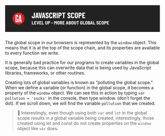 # ![JavaScript Scope - Level Up - More About Global Scope](./assets/hero-more-about-global-scope.png)

The global scope in our browsers is represented by the `window` object. This means that it is at the top of the scope chain, and its properties are available to every function we write.

It is generally bad practice for our programs to create variables in the global scope, because this can overwrite data that is being used by JavaScript libraries, frameworks, or other routines.

Creating lots of global variables  is known as “polluting the global scope." When we define a variable (or function) in the global scope, it becomes a property of the `window` object. We can see this in action by typing `var pollution = 'sucks'` in the console, then type window. (don’t forget the dot). If we scroll down, we will find the variable `pollution` that we created.

> 🧠 Interestingly, even though using both `var` and `let` in the global scope results in a global variable being created, interestingly, those created using let and const do not create properties on the `window` object like `var` does.